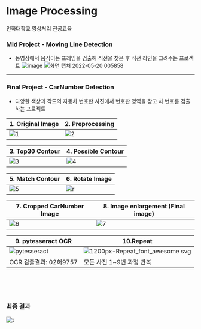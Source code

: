 # Image Processing
인하대학교 영상처리 전공교육

### Mid Project - Moving Line Detection
- 동영상에서 움직이는 프레임을 검출해 직선을 찾은 후 직선 라인을 그려주는 프로젝트 
![image](https://user-images.githubusercontent.com/57780594/169327438-35686785-dc85-4c07-8f9e-4b78ce9ab040.png)
![화면 캡처 2022-05-20 005858](https://user-images.githubusercontent.com/57780594/169345151-546d3acb-8758-45bf-a064-310d0c9a79ef.jpg)
<hr>


### Final Project - CarNumber Detection
- 다양한 색상과 각도의 자동차 번호판 사진에서 번호판 영역을 찾고 차 번호를 검출하는 프로젝트

| 1. Original Image | 2. Preprocessing|
| ------------------| ---------------- |   
|![1](https://user-images.githubusercontent.com/57780594/169329057-806377bf-4c77-41c7-b311-f4e695dbcb91.jpg)|![2](https://user-images.githubusercontent.com/57780594/169330398-f3d208f4-eb95-4156-945f-44823dfd33f5.jpg)|

| 3. Top30 Contour | 4. Possible Contour|
| ------------------| ---------------- |  
|![3](https://user-images.githubusercontent.com/57780594/169334210-c7ab82ee-c0dc-418d-bf8d-8421d2006bbe.jpg)|![4](https://user-images.githubusercontent.com/57780594/169334617-2cf39f18-d7ff-4d06-9f48-17413d93c34a.jpg)|

| 5. Match Contour | 6. Rotate Image|
| ------------------| ---------------- | 
|![5](https://user-images.githubusercontent.com/57780594/169335641-78576c66-adcb-4e30-a375-7d98e6658800.jpg)|![r](https://user-images.githubusercontent.com/57780594/169335663-255ebfef-6043-459a-92c1-cd0d6c16ca8c.jpg)|

| 7. Cropped CarNumber Image| 8. Image enlargement (Final image)|
| ------------------| ---------------- | 
|![6](https://user-images.githubusercontent.com/57780594/169335827-b1a60252-e185-41e0-a0cc-f585270deeab.jpg)|![7](https://user-images.githubusercontent.com/57780594/169336243-af568841-dbe8-4966-9c26-1ae51ffbc096.jpg)|

| 9. pytesseract OCR| 10.Repeat|
| ------------------| ---------------- | 
|![pytesseract](https://user-images.githubusercontent.com/57780594/169337845-642bcbda-83b0-41f9-bdc2-a3f2d5d49e65.png)| ![1200px-Repeat_font_awesome svg](https://user-images.githubusercontent.com/57780594/169339282-50b1385f-176a-4287-849c-1ec37b5565a0.png)|
|OCR 검출결과: 02허9757| 모든 사진 1~9번 과정 반복|

<br><br><br>
### 최종 결과  
![t](https://user-images.githubusercontent.com/57780594/169342540-188ab97d-d9ac-43ae-a158-eb81a373eaf5.jpg)
